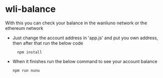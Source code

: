 # wli-balance
 With this you can check your balance in the wanliuno network or the ethereum network
 
 - Just change the account address in 'app.js' and put you own address, then after that run the below code
   ```shell
     npm install
	 ```
- When it finishes run the below command to see your account balance
	 
	 ```shell
	 npm run nunu
	 ```
